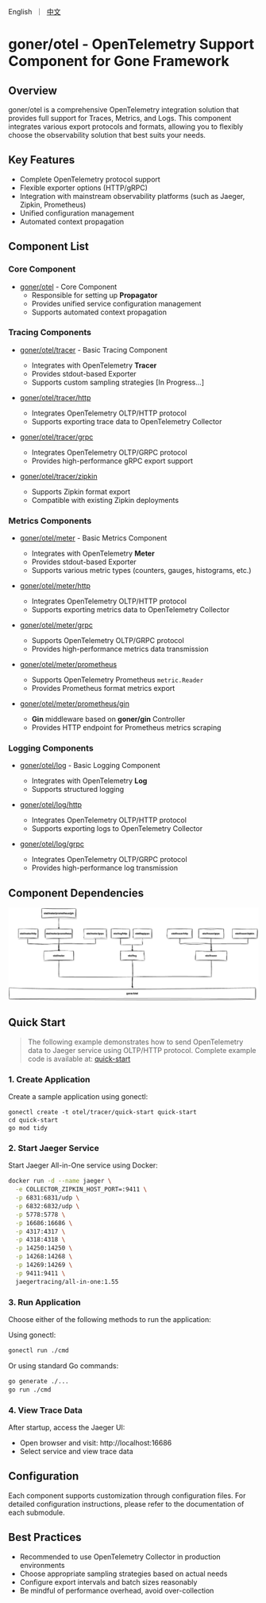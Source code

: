 <p>
    English&nbsp ｜&nbsp <a href="README_CN.md">中文</a>
</p>

# goner/otel - OpenTelemetry Support Component for Gone Framework

## Overview
goner/otel is a comprehensive OpenTelemetry integration solution that provides full support for Traces, Metrics, and Logs. This component integrates various export protocols and formats, allowing you to flexibly choose the observability solution that best suits your needs.

## Key Features
- Complete OpenTelemetry protocol support
- Flexible exporter options (HTTP/gRPC)
- Integration with mainstream observability platforms (such as Jaeger, Zipkin, Prometheus)
- Unified configuration management
- Automated context propagation

## Component List

### Core Component
- [goner/otel](.) - Core Component
  - Responsible for setting up **Propagator**
  - Provides unified service configuration management
  - Supports automated context propagation

### Tracing Components
- [goner/otel/tracer](./tracer) - Basic Tracing Component
  - Integrates with OpenTelemetry **Tracer**
  - Provides stdout-based Exporter
  - Supports custom sampling strategies [In Progress...]

- [goner/otel/tracer/http](./tracer/http)
  - Integrates OpenTelemetry OLTP/HTTP protocol
  - Supports exporting trace data to OpenTelemetry Collector

- [goner/otel/tracer/grpc](./tracer/grpc)
  - Integrates OpenTelemetry OLTP/GRPC protocol
  - Provides high-performance gRPC export support

- [goner/otel/tracer/zipkin](./tracer/zipkin)
  - Supports Zipkin format export
  - Compatible with existing Zipkin deployments

### Metrics Components
- [goner/otel/meter](./meter) - Basic Metrics Component
  - Integrates with OpenTelemetry **Meter**
  - Provides stdout-based Exporter
  - Supports various metric types (counters, gauges, histograms, etc.)

- [goner/otel/meter/http](./meter/http)
  - Integrates OpenTelemetry OLTP/HTTP protocol
  - Supports exporting metrics data to OpenTelemetry Collector

- [goner/otel/meter/grpc](./meter/grpc)
  - Supports OpenTelemetry OLTP/GRPC protocol
  - Provides high-performance metrics data transmission

- [goner/otel/meter/prometheus](./meter/prometheus)
  - Supports OpenTelemetry Prometheus `metric.Reader`
  - Provides Prometheus format metrics export

- [goner/otel/meter/prometheus/gin](./meter/prometheus/gin)
  - **Gin** middleware based on **goner/gin** Controller
  - Provides HTTP endpoint for Prometheus metrics scraping

### Logging Components
- [goner/otel/log](./log) - Basic Logging Component
  - Integrates with OpenTelemetry **Log**
  - Supports structured logging

- [goner/otel/log/http](./log/http)
  - Integrates OpenTelemetry OLTP/HTTP protocol
  - Supports exporting logs to OpenTelemetry Collector

- [goner/otel/log/grpc](./log/grpc)
  - Integrates OpenTelemetry OLTP/GRPC protocol
  - Provides high-performance log transmission

## Component Dependencies
![](./deps.png)

## Quick Start
> The following example demonstrates how to send OpenTelemetry data to Jaeger service using OLTP/HTTP protocol.
> Complete example code is available at: [quick-start](../examples/otel/tracer/quick-start)

### 1. Create Application
Create a sample application using gonectl:
```shell
gonectl create -t otel/tracer/quick-start quick-start
cd quick-start
go mod tidy
```

### 2. Start Jaeger Service
Start Jaeger All-in-One service using Docker:
```bash
docker run -d --name jaeger \
  -e COLLECTOR_ZIPKIN_HOST_PORT=:9411 \
  -p 6831:6831/udp \
  -p 6832:6832/udp \
  -p 5778:5778 \
  -p 16686:16686 \
  -p 4317:4317 \
  -p 4318:4318 \
  -p 14250:14250 \
  -p 14268:14268 \
  -p 14269:14269 \
  -p 9411:9411 \
  jaegertracing/all-in-one:1.55
```

### 3. Run Application
Choose either of the following methods to run the application:

Using gonectl:
```bash
gonectl run ./cmd
```

Or using standard Go commands:
```bash
go generate ./...
go run ./cmd
```

### 4. View Trace Data
After startup, access the Jaeger UI:
- Open browser and visit: http://localhost:16686
- Select service and view trace data

## Configuration
Each component supports customization through configuration files. For detailed configuration instructions, please refer to the documentation of each submodule.

## Best Practices
- Recommended to use OpenTelemetry Collector in production environments
- Choose appropriate sampling strategies based on actual needs
- Configure export intervals and batch sizes reasonably
- Be mindful of performance overhead, avoid over-collection